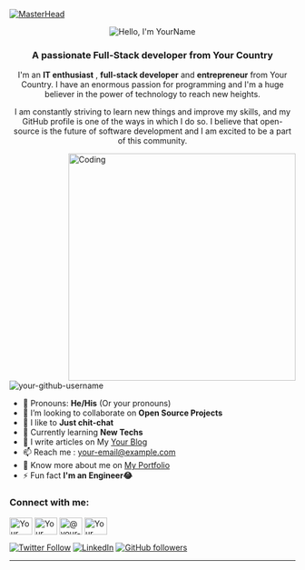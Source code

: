 [![MasterHead](https://your-masterhead-url-here.gif)](https://your-portfolio-link-here)</br>
<div align="center"><img src="https://readme-typing-svg.herokuapp.com?font=Ubuntu&weight=700&size=40&pause=1000&color=E6F7E0&background=4230FF00&center=true&width=500&height=75&lines=Hello%F0%9F%91%8B%2C+I'm+YourName%F0%9F%99%8B;Nice+to+Meet+you%F0%9F%98%8A" alt="Hello, I'm YourName"></div>

<h3 align="center">A passionate Full-Stack developer from Your Country</h3>

<p align="center">
    I'm an <b>IT enthusiast</b> , <b>full-stack developer</b> and <b>entrepreneur</b> from Your Country. I have an enormous passion for programming and I'm a huge believer in the power of technology to reach new heights. 
</p>

<p align="center">
    I am constantly striving to learn new things and improve my skills, and my GitHub profile is one of the ways in which I do so. I believe that open-source is the future of software development and I am excited to be a part of this community.
</p>

<img align="right" alt="Coding" width="400" src="https://your-coding-gif-url-here.gif">

<p align="left"> <img src="https://komarev.com/ghpvc/?username=your-github-username&label=Profile%20views&color=0e75b6&style=flat" alt="your-github-username" /> </p>

- 💬 Pronouns: **He/His** (Or your pronouns)
- 🌱 I’m looking to collaborate on **Open Source Projects**
- 🤝 I like to **Just chit-chat**
- 👀 Currently learning **New Techs**
- 📝 I write articles on My <a href="https://your-blog-link-here.com/">Your Blog</a>
- 📫 Reach me : <a href="mailto:your-email@example.com">your-email@example.com</a>
- 📄 Know more about me on <a href="https://your-portfolio-link.com">My Portfolio</a>
- ⚡ Fun fact **I'm an Engineer😂**

<h3 align="left">Connect with me:</h3>
<p align="left">
<a href="https://facebook-link-here" target="blank"><img align="center" src="https://raw.githubusercontent.com/rahuldkjain/github-profile-readme-generator/master/src/images/icons/Social/facebook.svg" alt="Your Facebook Profile" height="30" width="40" /></a>
<a href="https://instagram-link-here" target="blank"><img align="center" src="https://raw.githubusercontent.com/rahuldkjain/github-profile-readme-generator/master/src/images/icons/Social/instagram.svg" alt="Your Instagram" height="30" width="40" /></a>
<a href="https://www.youtube.com/c/@your-channel-name" target="blank"><img align="center" src="https://raw.githubusercontent.com/rahuldkjain/github-profile-readme-generator/master/src/images/icons/Social/youtube.svg" alt="@your-channel-name" height="30" width="40" /></a>
<a href="https://discord-link-here" target="blank"><img align="center" src="https://raw.githubusercontent.com/rahuldkjain/github-profile-readme-generator/master/src/images/icons/Social/discord.svg" alt="Your Discord" height="30" width="40" /></a>
</p>

[![Twitter Follow](https://img.shields.io/twitter/follow/your-twitter-handle?style=social)](https://twitter.com/your-twitter-handle) [![LinkedIn](https://img.shields.io/static/v1.svg?label=LinkedIn&message=your-linkedin-handle&logo=linkedin&style=flat&color=blue)](https://www.linkedin.com/in/your-linkedin-handle/) [![GitHub followers](https://img.shields.io/github/followers/your-github-username.svg?label=Follow%20@your-github-username&style=social)](https://github.com/your-github-username/)

<hr>
